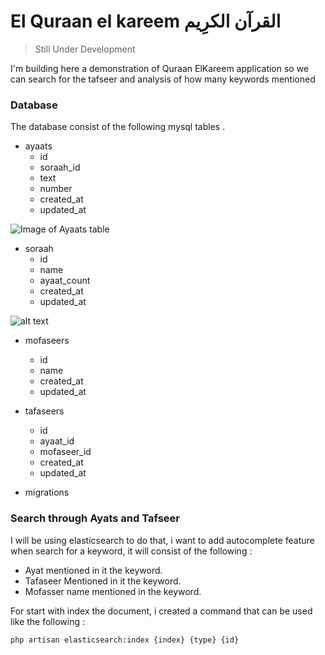 # El Quraan el kareem  القرآن الكرِيم

> Still Under Development

I'm building here a demonstration of Quraan ElKareem application so we can search for the tafseer and analysis of how many keywords mentioned 

### Database 
The database consist of the following mysql tables .
- ayaats
    - id
    - soraah_id
    - text
    - number
    - created_at
    - updated_at

![Image of Ayaats table](http://pichoster.net/oU2)

- soraah
     - id
     - name
     - ayaat_count
     - created_at
     - updated_at

![alt text](http://pichoster.net/oU6 "Image of Soraah table")


- mofaseers
    - id
    - name
    - created_at
    - updated_at
    

- tafaseers
    - id
    - ayaat_id
    - mofaseer_id
    - created_at
    - updated_at
    
- migrations


### Search through Ayats and Tafseer
I will be using elasticsearch to do that, i want to add autocomplete feature when search for a keyword, it will consist of the following : 
- Ayat mentioned in it the keyword. 
- Tafaseer Mentioned in it the keyword. 
- Mofasser name mentioned in the keyword.    

For start with index the document, i created a command that can be used like the following : 
```
php artisan elasticsearch:index {index} {type} {id}
```

